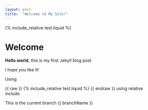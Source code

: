 ```yaml
---
layout: post
title:  "Welcome to My Site!"
---
```


{% include_relative test.liquid %}

# Welcome

**Hello world**, this is my first Jekyll blog post 

I hope you like it!

Using 

{{ raw }}
{% include_relative test.liquid %}
{{ endraw }}
using relative include

This is the current branch {{ branchName }}
